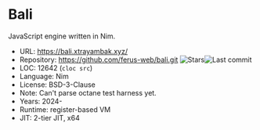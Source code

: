 # Bali

JavaScript engine written in Nim.

* URL:        https://bali.xtrayambak.xyz/
* Repository: https://github.com/ferus-web/bali.git <img src="https://img.shields.io/github/stars/ferus-web/bali?label=&style=flat-square" alt="Stars"><img src="https://img.shields.io/github/last-commit/ferus-web/bali?label=&style=flat-square" alt="Last commit">
* LOC:        12642 (`cloc src`)
* Language:   Nim
* License:    BSD-3-Clause
* Note:       Can't parse octane test harness yet.
* Years:      2024-
* Runtime:    register-based VM
* JIT:        2-tier JIT, x64
